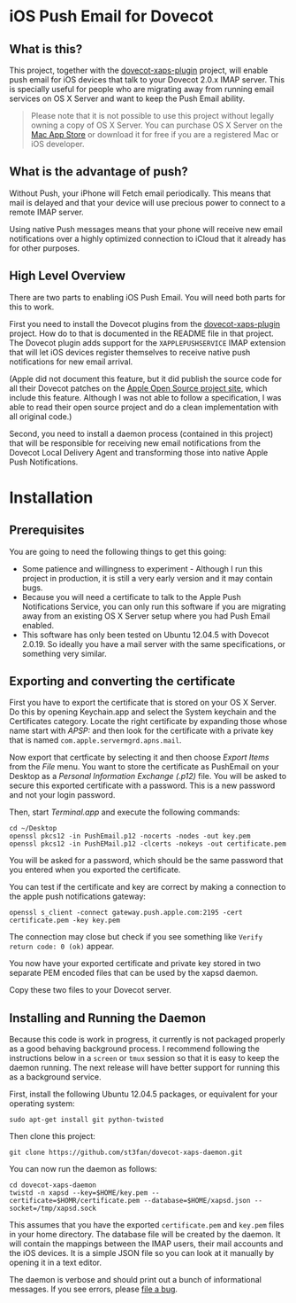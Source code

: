 
iOS Push Email for Dovecot
==========================

What is this?
-------------

This project, together with the [dovecot-xaps-plugin](https://github.com/st3fan/dovecot-xaps-plugin) project, will enable push email for iOS devices that talk to your Dovecot 2.0.x IMAP server. This is specially useful for people who are migrating away from running email services on OS X Server and want to keep the Push Email ability.

> Please note that it is not possible to use this project without legally owning a copy of OS X Server. You can purchase OS X Server on the [Mac App Store](https://itunes.apple.com/ca/app/os-x-server/id714547929?mt=12) or download it for free if you are a registered Mac or iOS developer.

What is the advantage of push?
------------------------------

Without Push, your iPhone will Fetch email periodically. This means that mail is delayed and that your device will use precious power to connect to a remote IMAP server.

Using native Push messages means that your phone will receive new email notifications over a highly optimized connection to iCloud that it already has for other purposes.

High Level Overview
-------------------

There are two parts to enabling iOS Push Email. You will need both parts for this to work.

First you need to install the Dovecot plugins from the [dovecot-xaps-plugin](https://github.com/st3fan/dovecot-xaps-plugin) project. How do to that is documented in the README file in that project. The Dovecot plugin adds support for the `XAPPLEPUSHSERVICE` IMAP extension that will let iOS devices register themselves to receive native push notifications for new email arrival.

(Apple did not document this feature, but it did publish the source code for all their Dovecot patches on the [Apple Open Source project site](http://www.opensource.apple.com/source/dovecot/dovecot-293/), which include this feature. Although I was not able to follow a specification, I was able to read their open source project and do a clean implementation with all original code.)

Second, you need to install a daemon process (contained in this project) that will be responsible for receiving new email notifications from the Dovecot Local Delivery Agent and transforming those into native Apple Push Notifications.

Installation
============

Prerequisites
-------------

You are going to need the following things to get this going:

* Some patience and willingness to experiment - Although I run this project in production, it is still a very early version and it may contain bugs.
* Because you will need a certificate to talk to the Apple Push Notifications Service, you can only run this software if you are migrating away from an existing OS X Server setup where you had Push Email enabled.
* This software has only been tested on Ubuntu 12.04.5 with Dovecot 2.0.19. So ideally you have a mail server with the same specifications, or something very similar.

Exporting and converting the certificate
----------------------------------------

First you have to export the certificate that is stored on your OS X
Server. Do this by opening Keychain.app and select the System keychain and the Certificates category. Locate the right certificate by expanding those whose name start with *APSP:* and then look for the certificate with a private key that is named `com.apple.servermgrd.apns.mail`.

Now export that certficate by selecting it and then choose *Export Items* from the *File* menu. You want to store the certificate as PushEmail on your Desktop as a *Personal Information Exchange (.p12)* file. You will be asked to secure this exported certificate with a password. This is a new password and not your login password.

Then, start *Terminal.app* and execute the following commands:

```
cd ~/Desktop
openssl pkcs12 -in PushEmail.p12 -nocerts -nodes -out key.pem
openssl pkcs12 -in PushEMail.p12 -clcerts -nokeys -out certificate.pem
```

You will be asked for a password, which should be the same password that you entered when you exported the certificate.

You can test if the certificate and key are correct by making a connection to the apple push notifications gateway:

```
openssl s_client -connect gateway.push.apple.com:2195 -cert certificate.pem -key key.pem
```

The connection may close but check if you see something like `Verify return code: 0 (ok)` appear.

You now have your exported certificate and private key stored in two separate PEM encoded files that can be used by the xapsd daemon.

Copy these two files to your Dovecot server.

Installing and Running the Daemon
---------------------------------

Because this code is work in progress, it currently is not packaged properly as a good behaving background process. I recommend following the instructions below in a `screen` or `tmux` session so that it is easy to keep the daemon running. The next release will have better support for running this as a background service.

First, install the following Ubuntu 12.04.5 packages, or equivalent for your operating system:

```
sudo apt-get install git python-twisted
```

Then clone this project:

```
git clone https://github.com/st3fan/dovecot-xaps-daemon.git
```

You can now run the daemon as follows:

```
cd dovecot-xaps-daemon
twistd -n xapsd --key=$HOME/key.pem --certificate=$HOMR/certificate.pem --database=$HOME/xapsd.json --socket=/tmp/xapsd.sock
```

This assumes that you have the exported `certificate.pem` and `key.pem` files in your home directory. The database file will be created by the daemon. It will contain the mappings between the IMAP users, their mail accounts and the iOS devices. It is a simple JSON file so you can look at it manually by opening it in a text editor.

The daemon is verbose and should print out a bunch of informational messages. If you see errors, please [file a bug](https://github.com/st3fan/dovecot-xaps-daemon/issues/new).

